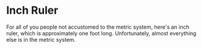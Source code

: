 # Inch Ruler

For all of you people not accustomed to the metric system, here's an inch ruler,
which is approximately one foot long. Unfortunately, almost everything else is
in the metric system.
